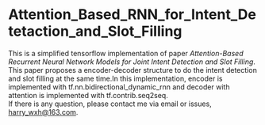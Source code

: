 # Attention_Based_RNN_for_Intent_Detetaction_and_Slot_Filling
This is a simplified tensorflow implementation of paper *Attention-Based Recurrent Neural Network Models for Joint Intent Detection and Slot Filling*.  
This paper proposes a encoder-decoder structure to do the intent detection and slot filling at the same time.In this implementation, encoder is implemented with tf.nn.bidirectional_dynamic_rnn and decoder with attention is implemented with tf.contrib.seq2seq.  
If there is any question, please contact me via email or issues, harry_wxh@163.com.
